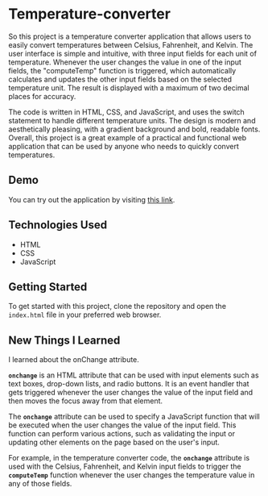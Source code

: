 # Temperature-converter
So this project is a temperature converter application that allows users to easily convert temperatures between Celsius, Fahrenheit, and Kelvin. The user interface is simple and intuitive, with three input fields for each unit of temperature. Whenever the user changes the value in one of the input fields, the "computeTemp" function is triggered, which automatically calculates and updates the other input fields based on the selected temperature unit. The result is displayed with a maximum of two decimal places for accuracy.

The code is written in HTML, CSS, and JavaScript, and uses the switch statement to handle different temperature units. The design is modern and aesthetically pleasing, with a gradient background and bold, readable fonts. Overall, this project is a great example of a practical and functional web application that can be used by anyone who needs to quickly convert temperatures.

## Demo

You can try out the application by visiting [this link](https://github.com/bhoomikapayal/Temperature-converter/).

## Technologies Used

- HTML
- CSS
- JavaScript

## Getting Started

To get started with this project, clone the repository and open the `index.html` file in your preferred web browser.

## New Things I Learned

I learned about the onChange attribute. 

**`onchange`** is an HTML attribute that can be used with input elements such as text boxes, drop-down lists, and radio buttons. It is an event handler that gets triggered whenever the user changes the value of the input field and then moves the focus away from that element.

The **`onchange`** attribute can be used to specify a JavaScript function that will be executed when the user changes the value of the input field. This function can perform various actions, such as validating the input or updating other elements on the page based on the user's input.

For example, in the temperature converter code, the **`onchange`** attribute is used with the Celsius, Fahrenheit, and Kelvin input fields to trigger the **`computeTemp`** function whenever the user changes the temperature value in any of those fields.



